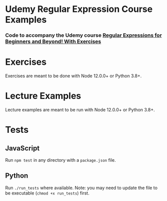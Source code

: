 # Udemy Regular Expression Course Examples
### Code to accompany the Udemy course [Regular Expressions for Beginners and Beyond! With Exercises](https://www.udemy.com/course/regular-expressions-for-beginners-and-beyond-with-exercises/?referralCode=E977417AEEE052477854)

# Exercises
Exercises are meant to be done with Node 12.0.0+ or Python 3.8+. 

# Lecture Examples
Lecture examples are meant to be run with Node 12.0.0+ or Python 3.8+.

# Tests
## JavaScript
Run `npm test` in any directory with a `package.json` file.
## Python
Run `./run_tests` where available. Note: you may need to update the file to be executable (`chmod +x run_tests`) first.
